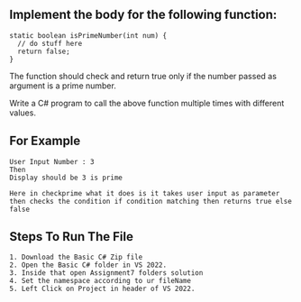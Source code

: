 ## Implement the body for the following function:

    static boolean isPrimeNumber(int num) {
      // do stuff here
      return false;
    }
    
The function should check and return true only if the number passed as argument is a prime number.

Write a C# program to call the above function multiple times with different values.

## For Example 
    User Input Number : 3
    Then
    Display should be 3 is prime 
    
    Here in checkprime what it does is it takes user input as parameter
    then checks the condition if condition matching then returns true else false
    
## Steps To Run The File
    1. Download the Basic C# Zip file
    2. Open the Basic C# folder in VS 2022.
    3. Inside that open Assignment7 folders solution 
    4. Set the namespace according to ur fileName
    5. Left Click on Project in header of VS 2022.
